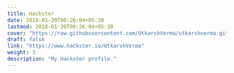 ```yaml
---
title: Hackster
date: 2018-01-30T00:26:04+05:30
lastmod: 2018-01-30T00:26:04+05:30
cover: "https://raw.githubusercontent.com/UtkarshVerma/utkarshverma.github.io/source/content/cards/hackster/cover.png"
draft: false
link: "https://www.hackster.io/UtkarshVerma"
weight: 3
description: "My Hackster profile."
---
```

